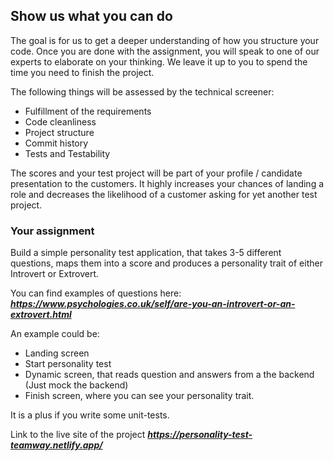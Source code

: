 ## Show us what you can do

The goal is for us to get a deeper understanding of how you structure your code. Once you are done with the assignment, you will speak to one of our experts to elaborate on your thinking. We leave it up to you to spend the time you need to finish the project.

The following things will be assessed by the technical screener:

- Fulfillment of the requirements
- Code cleanliness
- Project structure
- Commit history
- Tests and Testability

The scores and your test project will be part of your profile / candidate presentation to the customers. It highly increases your chances of landing a role and decreases the likelihood of a customer asking for yet another test project.

### **Your assignment**

Build a simple personality test application, that takes 3-5 different questions, maps them into a score and produces a personality trait of either Introvert or Extrovert.

You can find examples of questions here: **_https://www.psychologies.co.uk/self/are-you-an-introvert-or-an-extrovert.html_**

An example could be:

- Landing screen
- Start personality test
- Dynamic screen, that reads question and answers from a the backend (Just mock the backend)
- Finish screen, where you can see your personality trait.

It is a plus if you write some unit-tests.

Link to the live site of the project **_https://personality-test-teamway.netlify.app/_**
